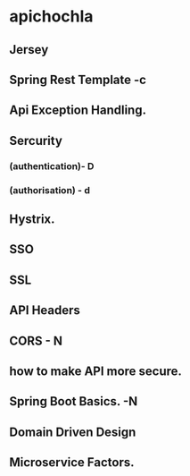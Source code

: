 # apichochla

## Jersey
## Spring Rest Template -c
## Api Exception Handling. 
## Sercurity 
### (authentication)- D
### (authorisation) - d
## Hystrix. 
## SSO 
## SSL
## API Headers
## CORS - N
## how to make API more secure. 
## Spring Boot Basics. -N
## Domain Driven Design
## Microservice Factors.
